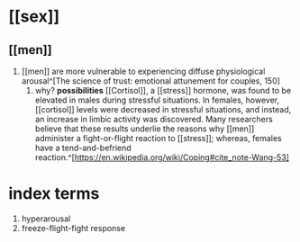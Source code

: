 # [[sex]]
## [[men]]
1. [[men]] are more vulnerable to experiencing diffuse physiological arousal^[The science of trust: emotional attunement for couples, 150]
	1. why?
	**possibilities**
	[[Cortisol]], a [[stress]] hormone, was found to be elevated in males during stressful situations. In females, however, [[cortisol]] levels were decreased in stressful situations, and instead, an increase in limbic activity was discovered. Many researchers believe that these results underlie the reasons why [[men]] administer a fight-or-flight reaction to [[stress]]; whereas, females have a tend-and-befriend reaction.^[https://en.wikipedia.org/wiki/Coping#cite_note-Wang-53]


# index terms
1. hyperarousal
2. freeze-flight-fight response